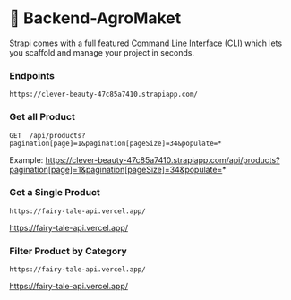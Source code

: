 # 🚀 Backend-AgroMaket

Strapi comes with a full featured [Command Line Interface](https://docs.strapi.io/dev-docs/cli) (CLI) which lets you scaffold and manage your project in seconds.

### Endpoints

```
https://clever-beauty-47c85a7410.strapiapp.com/
```

### Get all Product


```
GET  /api/products?pagination[page]=1&pagination[pageSize]=34&populate=*
```
Example: https://clever-beauty-47c85a7410.strapiapp.com/api/products?pagination[page]=1&pagination[pageSize]=34&populate=*

### Get a Single Product


```
https://fairy-tale-api.vercel.app/
```
https://fairy-tale-api.vercel.app/

### Filter Product by Category
```
https://fairy-tale-api.vercel.app/
```
https://fairy-tale-api.vercel.app/
